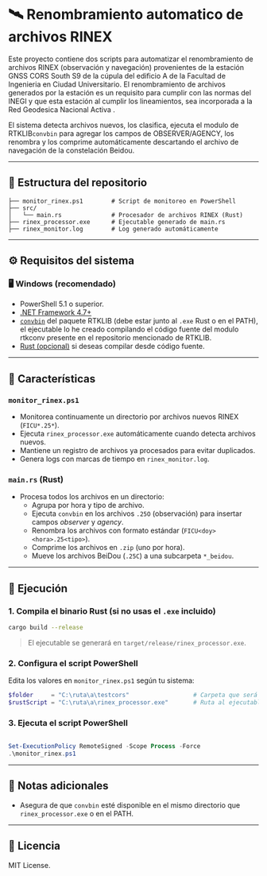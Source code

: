# 🛰️ Renombramiento automatico de archivos RINEX

Este proyecto contiene dos scripts para automatizar el renombramiento de archivos RINEX (observación y navegación) provenientes de la estación GNSS CORS South S9 de la cúpula del edificio A de la Facultad de Ingenieria en Ciudad Universitario. El renombramiento de archivos generados por la estación es un requisito para cumplir con las normas del INEGI y que esta estación al cumplir los lineamientos, sea incorporada a la Red Geodesica Nacional Activa .  

El sistema detecta archivos nuevos, los clasifica, ejecuta el modulo de RTKLIB`convbin` para agregar los campos de OBSERVER/AGENCY, los renombra y los comprime automáticamente descartando el archivo de navegación de la constelación Beidou.

---

## 📁 Estructura del repositorio

```
├── monitor_rinex.ps1        # Script de monitoreo en PowerShell
├── src/
│   └── main.rs              # Procesador de archivos RINEX (Rust)
├── rinex_processor.exe      # Ejecutable generado de main.rs
├── rinex_monitor.log        # Log generado automáticamente
```

---

## ⚙️ Requisitos del sistema

### 🖥 Windows (recomendado)
- PowerShell 5.1 o superior.
- [.NET Framework 4.7+](https://dotnet.microsoft.com/en-us/download/dotnet-framework)
- [`convbin`](https://rtkexplorer.com/downloads/) del paquete RTKLIB (debe estar junto al `.exe` Rust o en el PATH), el ejecutable lo he creado compilando el código fuente del modulo rtkconv presente en el repositorio mencionado de RTKLIB.
- [Rust (opcional)](https://www.rust-lang.org/) si deseas compilar desde código fuente.

---

## 📌 Características

### `monitor_rinex.ps1`
- Monitorea continuamente un directorio por archivos nuevos RINEX (`FICU*.25*`).
- Ejecuta `rinex_processor.exe` automáticamente cuando detecta archivos nuevos.
- Mantiene un registro de archivos ya procesados para evitar duplicados.
- Genera logs con marcas de tiempo en `rinex_monitor.log`.

### `main.rs` (Rust)
- Procesa todos los archivos en un directorio:
  - Agrupa por hora y tipo de archivo.
  - Ejecuta `convbin` en los archivos `.25O` (observación) para insertar campos *observer* y *agency*.
  - Renombra los archivos con formato estándar (`FICU<doy><hora>.25<tipo>`).
  - Comprime los archivos en `.zip` (uno por hora).
  - Mueve los archivos BeiDou (`.25C`) a una subcarpeta `*_beidou`.

---

## 🚀 Ejecución

### 1. Compila el binario Rust (si no usas el `.exe` incluido)

```bash
cargo build --release
```

> El ejecutable se generará en `target/release/rinex_processor.exe`.

### 2. Configura el script PowerShell

Edita los valores en `monitor_rinex.ps1` según tu sistema:

```powershell
$folder     = "C:\ruta\a\testcors"                  # Carpeta que será monitoreada
$rustScript = "C:\ruta\a\rinex_processor.exe"       # Ruta al ejecutable Rust
```

### 3. Ejecuta el script PowerShell

```powershell

Set-ExecutionPolicy RemoteSigned -Scope Process -Force
.\monitor_rinex.ps1
```

---

## 🧠 Notas adicionales


- Asegura de que `convbin` esté disponible en el mismo directorio que `rinex_processor.exe` o en el PATH.


---

## 📄 Licencia

MIT License.
